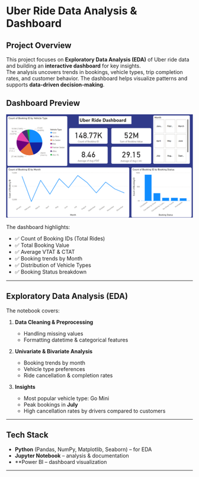 #  Uber Ride Data Analysis & Dashboard  

##  Project Overview  
This project focuses on **Exploratory Data Analysis (EDA)** of Uber ride data and building an **interactive dashboard** for key insights.  
The analysis uncovers trends in bookings, vehicle types, trip completion rates, and customer behavior. The dashboard helps visualize patterns and supports **data-driven decision-making**.  

##  Dashboard Preview  
![Uber Ride Dashboard](Dashboard%201.png)  

The dashboard highlights:  
- ✅ Count of Booking IDs (Total Rides)  
- ✅ Total Booking Value  
- ✅ Average VTAT & CTAT  
- ✅ Booking trends by Month  
- ✅ Distribution of Vehicle Types  
- ✅ Booking Status breakdown  

---


##  Exploratory Data Analysis (EDA)  
The notebook covers:  
1. **Data Cleaning & Preprocessing**  
   - Handling missing values  
   - Formatting datetime & categorical features  

2. **Univariate & Bivariate Analysis**  
   - Booking trends by month  
   - Vehicle type preferences  
   - Ride cancellation & completion rates  

3. **Insights**  
   - Most popular vehicle type:  Go Mini  
   - Peak bookings in **July**  
   - High cancellation rates by drivers compared to customers  

---

##  Tech Stack  
- **Python** (Pandas, NumPy, Matplotlib, Seaborn) – for EDA  
- **Jupyter Notebook** – analysis & documentation  
- **Power BI – dashboard visualization  

---
